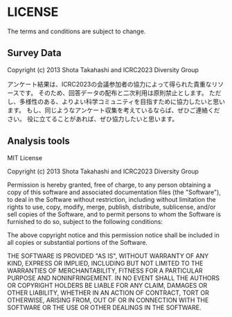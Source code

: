 # LICENSE

The terms and conditions are subject to change.

## Survey Data

Copyright (c) 2013 Shota Takahashi and ICRC2023 Diversity Group

アンケート結果は、ICRC2023の会議参加者の協力によって得られた貴重なリソースです。
そのため、回答データの配布と二次利用は原則禁止とします。
ただし、多様性のある、よりよい科学コミュニティを目指すために協力したいと思います。
もし、同じようなアンケート収集を考えているならば、ぜひご連絡ください。
役に立てることがあれば、ぜひ協力したいと思います。

## Analysis tools

MIT License

Copyright (c) 2013 Shota Takahashi and ICRC2023 Diversity Group

Permission is hereby granted, free of charge, to any person obtaining a copy
of this software and associated documentation files (the "Software"), to deal
in the Software without restriction, including without limitation the rights
to use, copy, modify, merge, publish, distribute, sublicense, and/or sell
copies of the Software, and to permit persons to whom the Software is
furnished to do so, subject to the following conditions:

The above copyright notice and this permission notice shall be included in all
copies or substantial portions of the Software.

THE SOFTWARE IS PROVIDED "AS IS", WITHOUT WARRANTY OF ANY KIND, EXPRESS OR
IMPLIED, INCLUDING BUT NOT LIMITED TO THE WARRANTIES OF MERCHANTABILITY,
FITNESS FOR A PARTICULAR PURPOSE AND NONINFRINGEMENT. IN NO EVENT SHALL THE
AUTHORS OR COPYRIGHT HOLDERS BE LIABLE FOR ANY CLAIM, DAMAGES OR OTHER
LIABILITY, WHETHER IN AN ACTION OF CONTRACT, TORT OR OTHERWISE, ARISING FROM,
OUT OF OR IN CONNECTION WITH THE SOFTWARE OR THE USE OR OTHER DEALINGS IN THE
SOFTWARE.